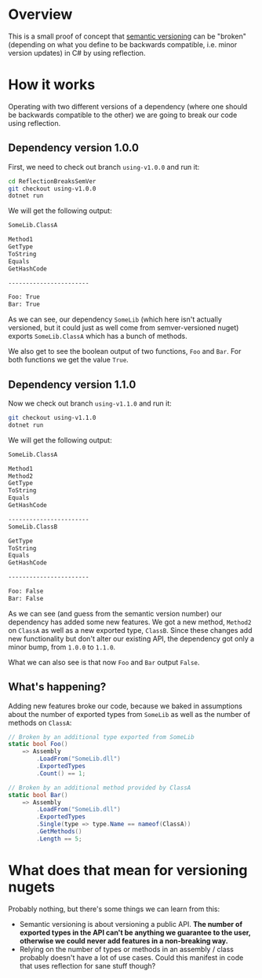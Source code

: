 # Overview

This is a small proof of concept that [semantic versioning](https://semver.org/) can be "broken" (depending on what you define to be backwards compatible, i.e. minor version updates) in C# by using reflection.

# How it works

Operating with two different versions of a dependency (where one should be backwards compatible to the other) we are going to break our code using reflection.

## Dependency version 1.0.0

First, we need to check out branch `using-v1.0.0` and run it:

```bash
cd ReflectionBreaksSemVer
git checkout using-v1.0.0
dotnet run
```

We will get the following output:

```bash
SomeLib.ClassA

Method1
GetType
ToString
Equals
GetHashCode

-----------------------

Foo: True
Bar: True
```

As we can see, our dependency `SomeLib` (which here isn't actually versioned, but it could just as well come from semver-versioned nuget) exports `SomeLib.ClassA` which has a bunch of methods.

We also get to see the boolean output of two functions, `Foo` and `Bar`. For both functions we get the value `True`.

## Dependency version 1.1.0

Now we check out branch `using-v1.1.0` and run it:

```bash
git checkout using-v1.1.0
dotnet run
```

We will get the following output:

```bash
SomeLib.ClassA

Method1
Method2
GetType
ToString
Equals
GetHashCode

-----------------------
SomeLib.ClassB

GetType
ToString
Equals
GetHashCode

-----------------------

Foo: False
Bar: False
```

As we can see (and guess from the semantic version number) our dependency has added some new features. We got a new method, `Method2` on `ClassA` as well as a new exported type, `ClassB`. Since these changes add new functionality but don't alter our existing API, the dependency got only a minor bump, from `1.0.0` to `1.1.0`.

What we can also see is that now `Foo` and `Bar` output `False`.

## What's happening?

Adding new features broke our code, because we baked in assumptions about the number of exported types from `SomeLib` as well as the number of methods on `ClassA`:

```csharp
// Broken by an additional type exported from SomeLib
static bool Foo()
    => Assembly
        .LoadFrom("SomeLib.dll")
        .ExportedTypes
        .Count() == 1;

// Broken by an additional method provided by ClassA
static bool Bar()
    => Assembly
        .LoadFrom("SomeLib.dll")
        .ExportedTypes
        .Single(type => type.Name == nameof(ClassA))
        .GetMethods()
        .Length == 5;
```

# What does that mean for versioning nugets

Probably nothing, but there's some things we can learn from this:

- Semantic versioning is about versioning a public API. __The number of exported types in the API can't be anything we guarantee to the user, otherwise we could never add features in a non-breaking way.__
- Relying on the number of types or methods in an assembly / class probably doesn't have a lot of use cases. Could this manifest in code that uses reflection for sane stuff though?